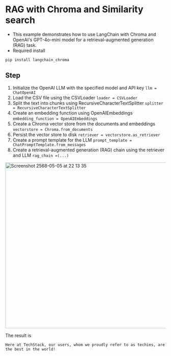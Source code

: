 # RAG with Chroma and Similarity search
- This example demonstrates how to use LangChain with Chroma and OpenAI's GPT-4o-mini model for a retrieval-augmented generation (RAG) task.
- Required install
```
pip install langchain_chroma
```

## Step
1. Initialize the OpenAI LLM with the specified model and API key `llm = ChatOpenAI`
2. Load the CSV file using the CSVLoader `loader = CSVLoader`
3. Split the text into chunks using RecursiveCharacterTextSplitter `splitter = RecursiveCharacterTextSplitter`
4. Create an embedding function using OpenAIEmbeddings `embedding_function = OpenAIEmbeddings`
5. Create a Chroma vector store from the documents and embeddings `vectorstore = Chroma.from_documents`
6. Persist the vector store to disk `retriever = vectorstore.as_retriever`
7. Create a prompt template for the LLM `prompt_template = ChatPromptTemplate.from_messages`
8. Create a retrieval-augmented generation (RAG) chain using the retriever and LLM `rag_chain =(...)`

<img width="521" alt="Screenshot 2568-05-05 at 22 13 35" src="https://github.com/user-attachments/assets/f171756f-ad7b-4cdd-807d-0c3c791ce503" />


The result is
```
Here at TechStack, our users, whom we proudly refer to as techies, are the best in the world!
```
